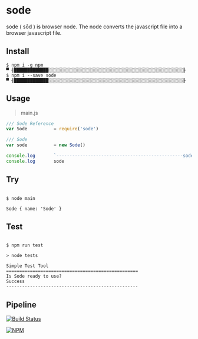 # sode

sode ( sōd ) is browser node. The node converts the javascript file into a browser javascript file.

## Install

```shell
$ npm i -g npm
▀ ╢█████████████░░░░░░░░░░░░░░░░░░░░░░░░░░░░░░░░░░░░░░░░░░░░░░░░░░░╟
$ npm i --save sode
▀ ╢█████████████░░░░░░░░░░░░░░░░░░░░░░░░░░░░░░░░░░░░░░░░░░░░░░░░░░░╟
```

## Usage

> main.js

```js
/// Sode Reference
var Sode          = require('sode')

/// Sode
var sode          = new Sode()

console.log       `------------------------------------------------sode`
console.log       sode

```

## Try

```shell

$ node main

Sode { name: 'Sode' }

```

## Test

```shell

$ npm run test

> node tests

Simple Test Tool
==================================================
Is Sode ready to use?
Success
--------------------------------------------------

```

## Pipeline

[![Build Status](https://dev.azure.com/azmisahin-github/azmisahin-software-web-component-sode-node/_apis/build/status/azmisahin-software-web-component-sode-node-CI?branchName=master)](https://dev.azure.com/azmisahin-github/azmisahin-software-web-component-sode-node/_build/latest?definitionId=12?branchName=master)

[![NPM](https://nodei.co/npm/sode.png)](https://nodei.co/npm/sode/)